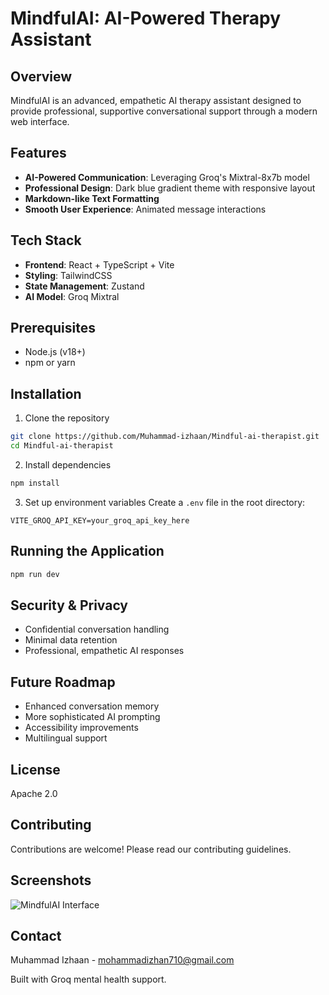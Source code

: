 # MindfulAI: AI-Powered Therapy Assistant 

## Overview
MindfulAI is an advanced, empathetic AI therapy assistant designed to provide professional, supportive conversational support through a modern web interface.

## Features
- **AI-Powered Communication**: Leveraging Groq's Mixtral-8x7b model
- **Professional Design**: Dark blue gradient theme with responsive layout
- **Markdown-like Text Formatting**
- **Smooth User Experience**: Animated message interactions

## Tech Stack
- **Frontend**: React + TypeScript + Vite
- **Styling**: TailwindCSS
- **State Management**: Zustand
- **AI Model**: Groq Mixtral

## Prerequisites
- Node.js (v18+)
- npm or yarn

## Installation

1. Clone the repository
```bash
git clone https://github.com/Muhammad-izhaan/Mindful-ai-therapist.git
cd Mindful-ai-therapist
```

2. Install dependencies
```bash
npm install
```

3. Set up environment variables
Create a `.env` file in the root directory:
```
VITE_GROQ_API_KEY=your_groq_api_key_here
```

## Running the Application
```bash
npm run dev
```

## Security & Privacy
- Confidential conversation handling
- Minimal data retention
- Professional, empathetic AI responses

## Future Roadmap
- Enhanced conversation memory
- More sophisticated AI prompting
- Accessibility improvements
- Multilingual support

## License
Apache 2.0

## Contributing
Contributions are welcome! Please read our contributing guidelines.

## Screenshots
![MindfulAI Interface](screenshots/interface.png)

## Contact
Muhammad Izhaan - mohammadizhan710@gmail.com

Built with Groq mental health support.
